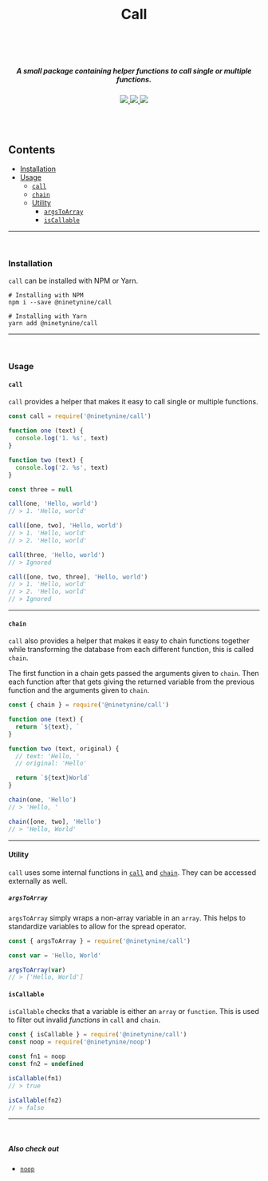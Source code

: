 <h1 align="center">
  <br />
  <br />
  Call
  <br />
  <br />
  <br />
</h1>

<h5 align="center">A small package containing helper functions to call single or multiple functions.</h5>
<p align="center">
  <a href="https://www.npmjs.com/package/@ninetynine/call">
    <img src="https://badgen.net/npm/v/@ninetynine/call" />
  </a>
  <a href="https://www.npmjs.com/package/@ninetynine/call">
    <img src="https://badgen.net/npm/dt/@ninetynine/call" />
  </a>
  <a href="https://www.npmjs.com/package/@ninetynine/call">
    <img src="http://img.badgesize.io/https://cdn.jsdelivr.net/npm/@ninetynine/call@latest/" />
  </a>
</p>

<br />
<br />

## Contents

* [Installation](#installtion)
* [Usage](#usage)
  * [`call`](#call)
  * [`chain`](#chain)
  * [Utility](#utility)
    * [`argsToArray`](#argstoarray)
    * [`isCallable`](#iscallable)

<hr />
<br />

### Installation

`call` can be installed with NPM or Yarn.

```
# Installing with NPM
npm i --save @ninetynine/call
```

```
# Installing with Yarn
yarn add @ninetynine/call
```

<hr />
<br />

### Usage

#### `call`

`call` provides a helper that makes it easy to call single or multiple functions.

```js
const call = require('@ninetynine/call')

function one (text) {
  console.log('1. %s', text)
}

function two (text) {
  console.log('2. %s', text)
}

const three = null

call(one, 'Hello, world')
// > 1. 'Hello, world'

call([one, two], 'Hello, world')
// > 1. 'Hello, world'
// > 2. 'Hello, world'

call(three, 'Hello, world')
// > Ignored

call([one, two, three], 'Hello, world')
// > 1. 'Hello, world'
// > 2. 'Hello, world'
// > Ignored
```

<hr />

#### `chain`

`call` also provides a helper that makes it easy to chain functions together while transforming the database from each different function, this is called `chain`.

The first function in a chain gets passed the arguments given to `chain`. Then each function after that gets giving the returned variable from the previous function and the arguments given to `chain`.

```js
const { chain } = require('@ninetynine/call')

function one (text) {
  return `${text}, `
}

function two (text, original) {
  // text: 'Hello, '
  // original: 'Hello'

  return `${text}World`
}

chain(one, 'Hello')
// > 'Hello, '

chain([one, two], 'Hello')
// > 'Hello, World'
```

<hr />

#### Utility

`call` uses some internal functions in [`call`](#call) and [`chain`](#chain). They can be accessed externally as well.

##### `argsToArray`

`argsToArray` simply wraps a non-array variable in an `array`. This helps to standardize variables to allow for the spread operator.

```js
const { argsToArray } = require('@ninetynine/call')

const var = 'Hello, World'

argsToArray(var)
// > ['Hello, World']
```

#### `isCallable`

`isCallable` checks that a variable is either an `array` or `function`. This is used to filter out invalid _functions_ in `call` and `chain`.

```js
const { isCallable } = require('@ninetynine/call')
const noop = require('@ninetynine/noop')

const fn1 = noop
const fn2 = undefined

isCallable(fn1)
// > true

isCallable(fn2)
// > false
```

<hr />
<br />

##### Also check out
* [`noop`][noop]

[noop]: https://github.com/ninetynine/noop